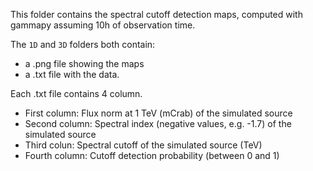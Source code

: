 This folder contains the spectral cutoff detection maps, computed with gammapy assuming 10h of observation time.

The `1D` and `3D` folders both contain:
- a .png file showing the maps
- a .txt file with the data.

Each .txt file contains 4 column.
- First column: Flux norm at 1 TeV (mCrab) of the simulated source
- Second column: Spectral index (negative values, e.g. -1.7) of the simulated source
- Third colun: Spectral cutoff of the simulated source (TeV)
- Fourth column: Cutoff detection probability (between 0 and 1)
